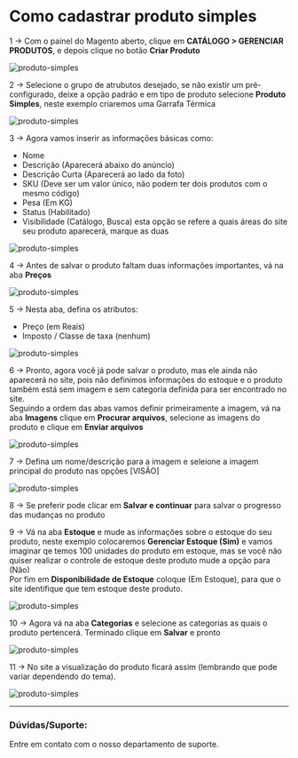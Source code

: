 # Como cadastrar produto simples

1 -> Com o painel do Magento aberto, clique em **CATÁLOGO > GERENCIAR PRODUTOS**, e depois clique no botão **Criar Produto**

![produto-simples](https://github.com/Oficina-do-Dev/Tutoriais/blob/main/Magento_1/03%20-%20Como%20cadastrar%20produto%20simples/images/image1.jpg)

2 -> Selecione o grupo de atrubutos desejado, se não existir um pré-configurado, deixe a opção padrão e em tipo de produto selecione **Produto Simples**, neste exemplo criaremos uma Garrafa Térmica

![produto-simples](https://github.com/Oficina-do-Dev/Tutoriais/blob/main/Magento_1/03%20-%20Como%20cadastrar%20produto%20simples/images/image2.jpg)

3 -> Agora vamos inserir as informações básicas como:

* Nome
* Descrição (Aparecerá abaixo do anúncio)
* Descrição Curta (Aparecerá ao lado da foto)
* SKU (Deve ser um valor único, não podem ter dois produtos com o mesmo código)
* Pesa (Em KG)
* Status (Habilitado)
* Visibilidade (Catálogo, Busca) esta opção se refere a quais áreas do site seu produto aparecerá, marque as duas

![produto-simples](https://github.com/Oficina-do-Dev/Tutoriais/blob/main/Magento_1/03%20-%20Como%20cadastrar%20produto%20simples/images/image3.jpg)

4 -> Antes de salvar o produto faltam duas informações importantes, vá na aba **Preços**

![produto-simples](https://github.com/Oficina-do-Dev/Tutoriais/blob/main/Magento_1/03%20-%20Como%20cadastrar%20produto%20simples/images/image4.jpg)

5 -> Nesta aba, defina os atributos:

* Preço (em Reais)
* Imposto / Classe de taxa (nenhum)

![produto-simples](https://github.com/Oficina-do-Dev/Tutoriais/blob/main/Magento_1/03%20-%20Como%20cadastrar%20produto%20simples/images/image5.jpg)

6 -> Pronto, agora você já pode salvar o produto, mas ele ainda não aparecerá no site, pois não definimos informações do estoque e o produto também está sem imagem e sem categoria definida para ser encontrado no site.<br>
Seguindo a ordem das abas vamos definir primeiramente a imagem, vá na aba **Imagens** clique em **Procurar arquivos**, selecione as imagens do produto e clique em **Enviar arquivos**

![produto-simples](https://github.com/Oficina-do-Dev/Tutoriais/blob/main/Magento_1/03%20-%20Como%20cadastrar%20produto%20simples/images/image6.jpg)

7 -> Defina um nome/descrição para a imagem e seleione a imagem principal do produto nas opções [VISÃO]

![produto-simples](https://github.com/Oficina-do-Dev/Tutoriais/blob/main/Magento_1/03%20-%20Como%20cadastrar%20produto%20simples/images/image7.jpg)

8 -> Se preferir pode clicar em **Salvar e continuar** para salvar o progresso das mudanças no produto

9 -> Vá na aba **Estoque** e mude as informações sobre o estoque do seu produto, neste exemplo colocaremos **Gerenciar Estoque (Sim)** e vamos imaginar qe temos 100 unidades do produto em estoque, mas se você não quiser realizar o controle de estoque deste produto mude a opção para (Não)<br>
Por fim em **Disponibilidade de Estoque** coloque (Em Estoque), para que o site identifique que tem estoque deste produto.

![produto-simples](https://github.com/Oficina-do-Dev/Tutoriais/blob/main/Magento_1/03%20-%20Como%20cadastrar%20produto%20simples/images/image8.jpg)

10 -> Agora vá na aba **Categorias** e selecione as categorias as quais o produto pertencerá. Terminado clique em **Salvar** e pronto

![produto-simples](https://github.com/Oficina-do-Dev/Tutoriais/blob/main/Magento_1/03%20-%20Como%20cadastrar%20produto%20simples/images/image9.jpg)

11 -> No site a visualização do produto ficará assim (lembrando que pode variar dependendo do tema).

![produto-simples](https://github.com/Oficina-do-Dev/Tutoriais/blob/main/Magento_1/03%20-%20Como%20cadastrar%20produto%20simples/images/image10.jpg)

<hr>

### Dúvidas/Suporte:
Entre em contato com o nosso departamento de suporte.